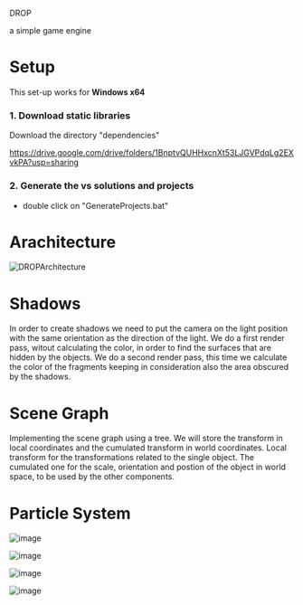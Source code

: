 DROP

a simple game engine


# Setup

This set-up works for **Windows x64**

### 1. Download static libraries

Download the directory "dependencies"

https://drive.google.com/drive/folders/1BnptvQUHHxcnXt53LJGVPdqLg2EXvkPA?usp=sharing

### 2. Generate the vs solutions and projects

- double click on "GenerateProjects.bat"

# Arachitecture

![DROPArchitecture](https://github.com/user-attachments/assets/8edc2ab9-edb3-4983-beb6-bf3c770f03a7)

# Shadows

In order to create shadows we need to put the camera on the light position with the same orientation as the direction of the light.
We do a first render pass, witout calculating the color, in order to find the surfaces that are hidden by the objects.
We do a second render pass, this time we calculate the color of the fragments keeping in consideration also the area obscured by the shadows.

# Scene Graph

Implementing the scene graph using a tree.
We will store the transform in local coordinates and the cumulated transform in world coordinates.
Local transform for the transformations related to the single object.
The cumulated one for the scale, orientation and postion of the object in world space, to be used by the other components.

# Particle System

![image](https://github.com/user-attachments/assets/ad58199a-1f34-45df-a140-754480f9fa46)

![image](https://github.com/user-attachments/assets/4793492b-4a5c-4299-8a05-2b2bc904a3ff)

![image](https://github.com/user-attachments/assets/cc46a3b7-93f5-4fb0-a87d-c1d8ca80e737)

![image](https://github.com/user-attachments/assets/4ba4b20a-ca1e-46cf-b3b4-296daccfa756)



